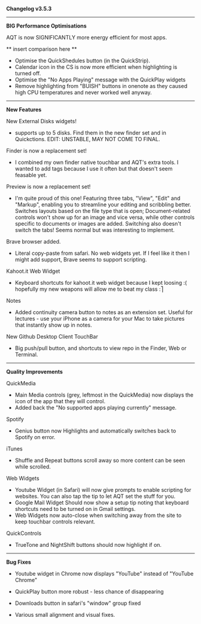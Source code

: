 **Changelog v3.5.3**

----
**BIG Performance Optimisations**

AQT is now SIGNIFICANTLY more energy efficient for most apps.

** insert comparison here **

- Optimise the QuickShedules button (in the QuickStrip).
- Calendar icon in the CS is now more efficient when highlighting is turned off.
- Optimise the "No Apps Playing" message with the QuickPlay widgets
- Remove highlighting from "BUISH" buttons in onenote as they caused high CPU temperatures and never worked well anyway.

----
**New Features**

New External Disks widgets!
- supports up to 5 disks. Find them in the new finder set and in Quickctions. EDIT: UNSTABLE, MAY NOT COME TO FINAL.

Finder is now a replacement set!
- I combined my own finder native touchbar and AQT's extra tools. I wanted to add tags because I use it often but that doesn't seem feasable yet.

Preview is now a replacement set!
- I'm quite proud of this one!
Featuring three tabs, "View", "Edit" and "Markup", enabling you to streamline your editing and scribbling better. 
Switches layouts based on the file type that is open; Document-related controls won't show up for an image and vice versa, while other controls specific to documents or images are added. Switching also doesn't switch the tabs! Seems normal but was interesting to implement.

Brave browser added.
- Literal copy-paste from safari. No web widgets yet. If I feel like it then I might add support, Brave seems to support scripting.

Kahoot.it Web Widget
- Keyboard shortcuts for kahoot.it web widget because I kept loosing :( hopefully my new weapons will allow me to beat my class :⎤

Notes
- Added continuity camera button to notes as an extension set. Useful for lectures - use your iPhone as a camera for your Mac to take pictures that instantly show up in notes.

New Github Desktop Client TouchBar
- Big push/pull button, and shortcuts to view repo in the Finder, Web or Terminal.

----
**Quality Improvements**

QuickMedia
- Main Media controls (grey, leftmost in the QuickMedia) now displays the icon of the app that they will control.
- Added back the "No supported apps playing currently" message.

Spotify
- Genius button now Highlights and automatically switches back to Spotify on error.

iTunes
- Shuffle and Repeat buttons scroll away so more content can be seen while scrolled.

Web Widgets
- Youtube Widget (in Safari) will now give prompts to enable scripting for websites. You can also tap the tip to let AQT set the stuff for you.
- Google Mail Widget Should now show a setup tip noting that keyboard shortcuts need to be turned on in Gmail settings.
- Web Widgets now auto-close when switching away from the site to keep touchbar controls relevant.

QuickControls
- TrueTone and NightShift buttons should now highlight if on.

----
**Bug Fixes**
- Youtube widget in Chrome now displays "YouTube" instead of "YouTube Chrome"

- QuickPlay button more robust - less chance of disappearing

- Downloads button in safari's "window" group fixed

- Various small alignment and visual fixes.
